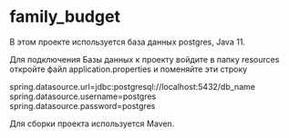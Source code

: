 # family_budget
В этом проекте используется база данных postgres, Java 11.

Для подключения Базы данных к проекту войдите в папку resources  откройте файл application.properties  и поменяйте эти строку

spring.datasource.url=jdbc:postgresql://localhost:5432/db_name
spring.datasource.username=postgres
spring.datasource.password=postgres

Для сборки проекта используется Maven.
